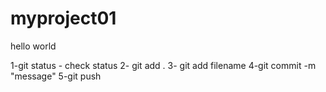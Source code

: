 # myproject01
hello world

1-git status - check status 
2- git add .
3- git add filename
4-git commit -m "message"
5-git push